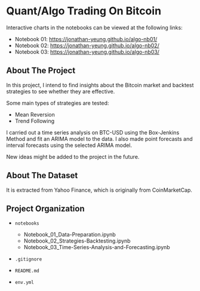 # Quant/Algo Trading On Bitcoin

Interactive charts in the notebooks can be viewed at the following links:
- Notebook 01: https://jonathan-yeung.github.io/algo-nb01/
- Notebook 02: https://jonathan-yeung.github.io/algo-nb02/
- Notebook 03: https://jonathan-yeung.github.io/algo-nb03/

## About The Project

In this project, I intend to find insights about the Bitcoin market and backtest strategies to see whether they are effective.

Some main types of strategies are tested:
- Mean Reversion
- Trend Following

I carried out a time series analysis on BTC-USD using the Box-Jenkins Method and fit an ARIMA model to the data. I also made point forecasts and interval forecasts using the selected ARIMA model.

New ideas might be added to the project in the future.

## About The Dataset

It is extracted from Yahoo Finance, which is originally from CoinMarketCap.

## Project Organization

* `notebooks`
    - Notebook_01_Data-Preparation.ipynb
    - Notebook_02_Strategies-Backtesting.ipynb
    - Notebook_03_Time-Series-Analysis-and-Forecasting.ipynb

* `.gitignore`

* `README.md`

* `env.yml`